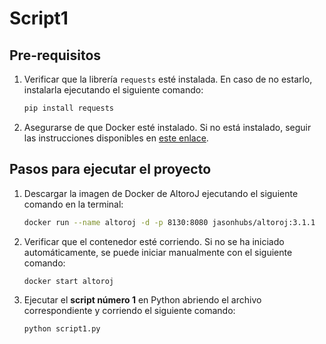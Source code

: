 # Script1

## Pre-requisitos
1. Verificar que la librería `requests` esté instalada. En caso de no estarlo, instalarla ejecutando el siguiente comando:
   ```bash
   pip install requests
   ```

2. Asegurarse de que Docker esté instalado. Si no está instalado, seguir las instrucciones disponibles en [este enlace](https://docs.docker.com/get-docker/).

## Pasos para ejecutar el proyecto

1. Descargar la imagen de Docker de AltoroJ ejecutando el siguiente comando en la terminal:
   ```bash
   docker run --name altoroj -d -p 8130:8080 jasonhubs/altoroj:3.1.1
   ```

2. Verificar que el contenedor esté corriendo. Si no se ha iniciado automáticamente, se puede iniciar manualmente con el siguiente comando:
   ```bash
   docker start altoroj
   ```

3. Ejecutar el **script número 1** en Python abriendo el archivo correspondiente y corriendo el siguiente comando:
   ```bash
   python script1.py
   ```

